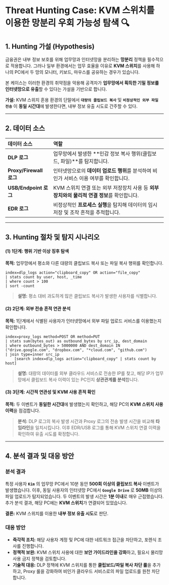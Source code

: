 
# Threat Hunting Case: KVM 스위치를 이용한 망분리 우회 가능성 탐색 🔍

## 1\. Hunting 가설 (Hypothesis)

금융권은 내부 정보 보호를 위해 업무망과 인터넷망을 분리하는 **망분리** 정책을 필수적으로 적용합니다. 그러나 일부 환경에서는 업무 효율을 이유로 **KVM 스위치**를 사용해 하나의 PC에서 두 망의 모니터, 키보드, 마우스를 공유하는 경우가 있습니다.

본 케이스는 이러한 환경의 취약점을 악용해 공격자가 **업무망에서 획득한 기밀 정보를 인터넷망으로 유출**할 수 있다는 가설을 기반으로 합니다.

**가설:**
KVM 스위치 혼용 환경의 단말에서 **`대량의 클립보드 복사`** 및 **`비정상적인 외부 파일 전송`** 이 **동일 시간대**에 발생한다면, 내부 정보 유출 시도로 간주할 수 있다.

-----

## 2\. 데이터 소스

| 데이터 소스 | 역할 |
| :--- | :--- |
| **DLP 로그** | 업무망에서 발생한 \*\*민감 정보 복사 행위(클립보드, 파일)\*\*를 탐지합니다. |
| **Proxy/Firewall 로그** | 인터넷망으로의 **데이터 업로드 행위**를 분석하여 비인가 서비스 이용 여부를 확인합니다. |
| **USB/Endpoint 로그** | KVM 스위치 연결 또는 외부 저장장치 사용 등 **외부 장치와의 물리적 연결 정보**를 확인합니다. |
| **EDR 로그** | 비정상적인 **프로세스 실행**을 탐지해 데이터의 임시 저장 및 조작 흔적을 추적합니다. |

-----


## 3\. Hunting 절차 및 탐지 시나리오

#### (1) 1단계: 행위 기반 이상 징후 탐색

**목적:** 업무망에서 평소와 다른 대량의 클립보드 복사 또는 파일 복사 행위를 확인합니다.

```splunk
index=dlp_logs action="clipboard_copy" OR action="file_copy"
| stats count by user, host, _time
| where count > 100
| sort -count
```

> **설명:** 평소 대비 과도하게 많은 클립보드 복사가 발생한 사용자를 식별합니다.

#### (2) 2단계: 외부 전송 흔적 연관 분석

**목적:** 1단계에서 식별된 사용자가 인터넷망에서 외부 파일 업로드 서비스를 이용했는지 확인합니다.

```spl
index=proxy_logs method=POST OR method=PUT
| stats sum(bytes_out) as outbound_bytes by src_ip, dest_domain
| where outbound_bytes > 5000000 AND dest_domain IN ("drive.google.com", "dropbox.com", "*cloud.com", "github.com")
| join type=inner src_ip
    [search index=dlp_logs action="clipboard_copy" | stats count by host]
```

> **설명:** 대량의 데이터를 외부 클라우드 서비스로 전송한 IP를 찾고, 해당 IP가 업무망에서 클립보드 복사 이력이 있는 PC인지 **상관관계를 분석**합니다.

#### (3) 3단계: 시간적 연관성 및 KVM 사용 흔적 확인

**목적:** 두 이벤트가 **동일한 시간대**에 발생했는지 확인하고, 해당 PC의 **KVM 스위치 사용 이력**을 점검합니다.

> **분석:** DLP 로그의 복사 발생 시간과 Proxy 로그의 전송 발생 시간을 비교해 **타임라인**을 일치시킵니다. 이후 EDR/USB 로그를 통해 KVM 스위치 연결 이력을 확인하여 유출 시도를 확정합니다.

-----

## 4\. 분석 결과 및 대응 방안

### **분석 결과**

특정 사용자 **`Kim`** 의 업무망 PC에서 10분 동안 **500회 이상의 클립보드 복사** 이벤트가 발생했습니다. 이후, 동일 사용자의 인터넷망 PC에서 **`Google Drive`** 로 **50MB** 이상의 파일 업로드가 탐지되었습니다. 두 이벤트의 발생 시간은 **1분 이내**로 매우 근접했습니다. 추가 분석 결과, 해당 PC에는 **KVM 스위치**가 연결되어 있었습니다.

**결론:** KVM 스위치를 이용한 **내부 정보 유출 시도**로 판단.

### **대응 방안**

  * **즉각적 조치:** 해당 사용자 계정 및 PC에 대한 네트워크 접근을 차단하고, 포렌식 조사를 진행합니다.
  * **정책적 보완:** KVM 스위치 사용에 대한 **보안 가이드라인을 강화**하고, 필요시 물리망 사용 금지 정책을 검토합니다.
  * **기술적 대응:** DLP 정책에 KVM 스위치를 통한 **클립보드/파일 복사 차단 룰**을 추가하고, Proxy 룰을 강화하여 비인가 클라우드 서비스로의 파일 업로드를 원천 차단합니다.

